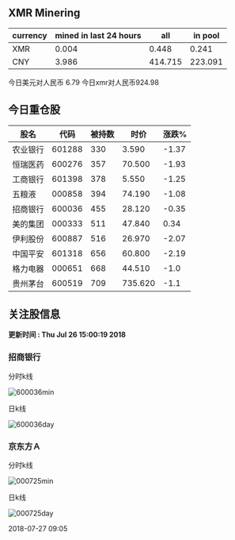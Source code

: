 ## XMR Minering

|currency|mined in last 24 hours|all|in pool|
|---|---|---|---|
|XMR|0.004|0.448|0.241|
|CNY|3.986|414.715|223.091|

今日美元对人民币 6.79	今日xmr对人民币924.98


## 今日重仓股 

|股名|代码|被持数|时价|涨跌%|
|---|---|---|---|---|
|农业银行|601288|330|3.590|-1.37|
|恒瑞医药|600276|357|70.500|-1.93|
|工商银行|601398|378|5.550|-1.25|
|五粮液|000858|394|74.190|-1.08|
|招商银行|600036|455|28.120|-0.35|
|美的集团|000333|511|47.840|0.34|
|伊利股份|600887|516|26.970|-2.07|
|中国平安|601318|656|60.800|-2.19|
|格力电器|000651|668|44.510|-1.0|
|贵州茅台|600519|709|735.620|-1.1|

## 关注股信息
**更新时间 : Thu Jul 26 15:00:19 2018**
### 招商银行 
分时k线

![600036min](http://image.sinajs.cn/newchart/min/n/sh600036.gif)

日k线

![600036day](http://image.sinajs.cn/newchart/daily/n/sh600036.gif)

### 京东方Ａ 
分时k线

![000725min](http://image.sinajs.cn/newchart/min/n/sz000725.gif)

日k线

![000725day](http://image.sinajs.cn/newchart/daily/n/sz000725.gif)

2018-07-27 09:05